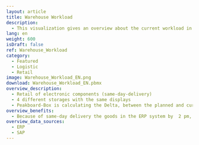 ```yaml
---
layout: article
title: Warehouse Workload
description: 
  - This visualization gives an overview about the current workload in a warehouse. It uses variables as example data and a script is running to show some movement. Replace the variables with your own data sources and remove the script to get it running for your personal use case. 
lang: en
weight: 600
isDraft: false
ref: Warehouse_Workload
category:
  - Featured
  - Logistic
  - Retail
image: Warehouse_Workload_EN.png
download: Warehouse_Workload_EN.pbmx
overview_description:
  - Retail of electronic components (same-day-delivery)​ 
  - 4 different storages with the same displays 
  - ​Peakboard-Box is calculating the Delta, between the planned and current status ​
overview_benefits:
  - Because of same-day delivery the goods in the ERP system by  2 pm, has to packed and get ready by 4 pm  -> associated with high costs, because it is unpredictable how many people have to be deployed. Helpful to manage workforce.​
overview_data_sources:
  - ERP
  - SAP
---
```

